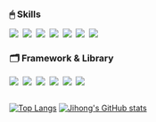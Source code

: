 <h3>🖱 Skills </h3>
<div>
<img src="https://img.shields.io/badge/Python-3776AB?style=for-the-badge&logo=Python&logoColor=white">&nbsp;
<img src="https://img.shields.io/badge/Java-007396?style=for-the-badge&logo=Java&logoColor=white">&nbsp;
<img src="https://img.shields.io/badge/Javascript-F7DF1E?style=for-the-badge&logo=Javascript&logoColor=white">&nbsp;
<img src="https://img.shields.io/badge/CSS-1572B6?style=for-the-badge&logo=CSS&logoColor=white">&nbsp;
<img src="https://img.shields.io/badge/HTML-E34F26?style=for-the-badge&logo=HTML&logoColor=white">&nbsp;
<img src="https://img.shields.io/badge/C-A8B9CC?style=for-the-badge&logo=C&logoColor=white">&nbsp;
<img src="https://img.shields.io/badge/C++-00599C?style=for-the-badge&logo=C++&logoColor=white">&nbsp;
</div>


<h3> 🗂 Framework & Library </h3>
<div>
<img src="https://img.shields.io/badge/pandas-150458?style=for-the-badge&logo=pandas&logoColor=white">&nbsp;
<img src="https://img.shields.io/badge/opencv-5C3EE8?style=for-the-badge&logo=opencv&logoColor=white">&nbsp;
<img src="https://img.shields.io/badge/numpy-013243?style=for-the-badge&logo=numpy&logoColor=white">&nbsp;
<img src="https://img.shields.io/badge/MySQL-4479A1?style=for-the-badge&logo=MySQL&logoColor=white">&nbsp;
<img src="https://img.shields.io/badge/docker-2496ED?style=for-the-badge&logo=docker&logoColor=white">&nbsp;
<img src="https://img.shields.io/badge/React-61DAFB?style=for-the-badge&logo=React&logoColor=white">&nbsp;
</div>
<h2></h2>

[![Top Langs](https://github-readme-stats.vercel.app/api/top-langs/?username=eliotte0106&layout=compact&theme=react&show_icons=true)](https://github.com/eliotte0106/github-readme-stats)
[![Jihong's GitHub stats](https://github-readme-stats.vercel.app/api?username=eliotte0106&theme=react&show_icons=true)](https://github.com/eliotte0106/github-readme-stats)

